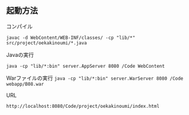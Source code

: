## 起動方法
コンパイル

`javac -d WebContent/WEB-INF/classes/ -cp "lib/*" src/project/oekakinoumi/*.java`

Javaの実行

`java -cp "lib/*:bin" server.AppServer 8080 /Code WebContent
`

Warファイルの実行
`java -cp "lib/*:bin" server.WarServer 8080 /Code webapp/B08.war
`

URL

`http://localhost:8080/Code/project/oekakinoumi/index.html`
